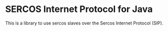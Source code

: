 # SERCOS Internet Protocol for Java
This is a library to use sercos slaves over the Sercos Internet Protocol (SIP). 